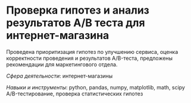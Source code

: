 # Проверка гипотез и анализ результатов A/B теста для интернет-магазина

Проведена приоритизация гипотез по улучшению сервиса, оценка корректности проведения и результатов A/B-теста, предложены рекомендации для маркетингового отдела.

*Сфера деятельности*: интернет-магазины

*Навыки и инструменты*: python, pandas, numpy, matplotlib, math, scipy A/B-тестирование, проверка статистических гипотез
